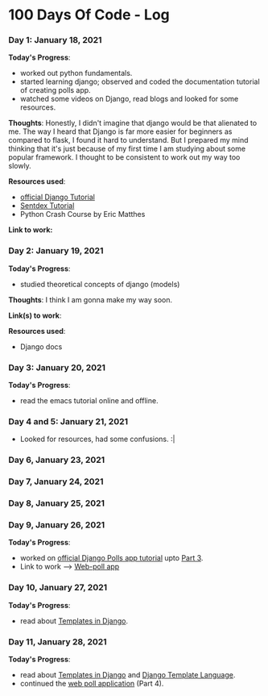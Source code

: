 # 100 Days Of Code - Log

### Day 1: January 18, 2021 

**Today's Progress**: 
* worked out python fundamentals.
* started learning django; observed and coded the documentation tutorial of creating polls app.
* watched some videos on Django, read blogs and looked for some resources.

**Thoughts**:
Honestly, I didn't imagine that django would be that alienated to me. The way I heard that Django is far more easier for beginners as compared to flask, I found it hard to understand. But I prepared my mind thinking that it's just because of my first time I am studying about some popular framework. I thought to be consistent to work out my way too slowly.

**Resources used**:
* [official Django Tutorial ](https://docs.djangoproject.com/en/3.1/intro/tutorial01/)
* [Sentdex Tutorial](https://pythonprogramming.net/django-web-development-python-tutorial/)
* Python Crash Course by Eric Matthes

**Link to work:** 

### Day 2: January 19, 2021 

**Today's Progress**: 
* studied theoretical concepts of django (models)

**Thoughts**: I think I am gonna make my way soon.

**Link(s) to work**: 

**Resources used**: 
* Django docs

### Day 3: January 20, 2021

**Today's Progress**:
* read the emacs tutorial online and offline.

### Day 4 and 5: January 21, 2021
* Looked for resources, had some confusions. :|


### Day 6, January 23, 2021
### Day 7, January 24, 2021
### Day 8, January 25, 2021
### Day 9, January 26, 2021

**Today's Progress**:
* worked on [official Django Polls app tutorial](https://docs.djangoproject.com/en/3.1/intro/tutorial01/) upto [Part 3](https://docs.djangoproject.com/en/3.1/intro/tutorial03/).
* Link to work --> [Web-poll app](https://github.com/aksv-avni/Django-web-poll-app)

### Day 10, January 27, 2021
**Today's Progress**:
* read about [Templates in Django](https://docs.djangoproject.com/en/3.0/topics/templates/#django.template.loader.engines).

### Day 11, January 28, 2021
**Today's Progress**:
* read about [Templates in Django](https://docs.djangoproject.com/en/3.0/topics/templates/#django.template.loader.engines) and [Django Template Language](https://docs.djangoproject.com/en/3.1/ref/templates/language/).
* continued the [web poll application](https://docs.djangoproject.com/en/3.1/intro/tutorial04/) (Part 4).
